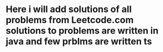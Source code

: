<h1>Here i will add solutions of all problems from Leetcode.com<br>solutions to problems are written in java and few prblms are written ts</h1>
